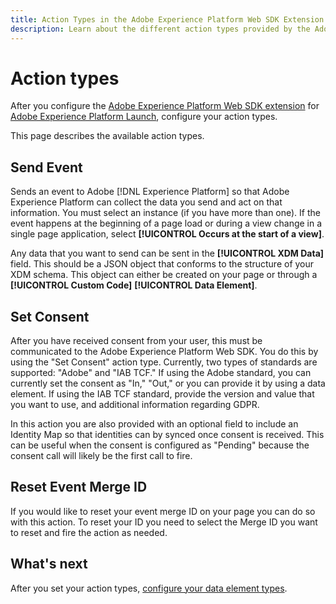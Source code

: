 ```yaml
---
title: Action Types in the Adobe Experience Platform Web SDK Extension
description: Learn about the different action types provided by the Adobe Experience Platform Web SDK extension in Adobe Experience Platform Launch.
---
```


# Action types

After you configure the [Adobe Experience Platform Web SDK extension](web-sdk-extension.md) for [Adobe Experience Platform Launch](https://experienceleague.adobe.com/docs/launch.html), configure your action types.

This page describes the available action types.

## Send Event

Sends an event to Adobe [!DNL Experience Platform] so that Adobe Experience Platform can collect the data you send and act on that information. You must select an instance (if you have more than one). If the event happens at the beginning of a page load or during a view change in a single page application, select **[!UICONTROL Occurs at the start of a view]**. 

Any data that you want to send can be sent in the **[!UICONTROL XDM Data]** field. This should be a JSON object that conforms to the structure of your XDM schema. This object can either be created on your page or through a **[!UICONTROL Custom Code]** **[!UICONTROL Data Element]**.

## Set Consent

After you have received consent from your user, this must be communicated to the Adobe Experience Platform Web SDK. You do this by using the "Set Consent" action type. Currently, two types of standards are supported: "Adobe" and "IAB TCF." If using the Adobe standard, you can currently set the consent as "In," "Out," or you can provide it by using a data element. If using the IAB TCF standard, provide the version and value that you want to use, and additional information regarding GDPR. 

In this action you are also provided with an optional field to include an Identity Map so that identities can by synced once consent is received. This can be useful when the consent is configured as "Pending" because the consent call will likely be the first call to fire. 

## Reset Event Merge ID

If you would like to reset your event merge ID on your page you can do so with this action. To reset your ID you need to select the Merge ID you want to reset and fire the action as needed.

## What's next

After you set your action types, [configure your data element types](data-element-types.md).